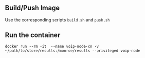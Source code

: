 ## Build/Push Image

Use the corresponding scripts ```build.sh``` and ```push.sh```

## Run the container

```docker run --rm -it  --name voip-node-cn -v ~/path/to/store/results:/monroe/results --privileged voip-node```
